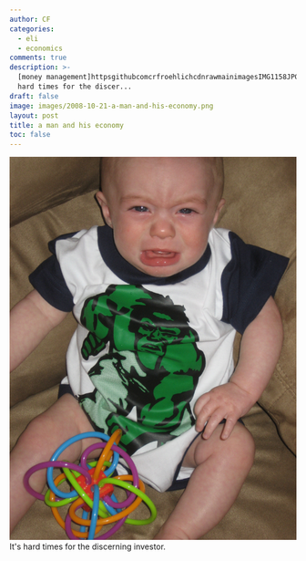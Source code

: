 ```yaml
---
author: CF
categories:
  - eli
  - economics
comments: true
description: >-
  [money management]httpsgithubcomcrfroehlichcdnrawmainimagesIMG1158JPG It's
  hard times for the discer...
draft: false
image: images/2008-10-21-a-man-and-his-economy.png
layout: post
title: a man and his economy
toc: false
---
```

    
![money management](https://github.com/crfroehlich/cdn/raw/main/images/IMG_1158.JPG) It's hard times for the discerning investor.    
